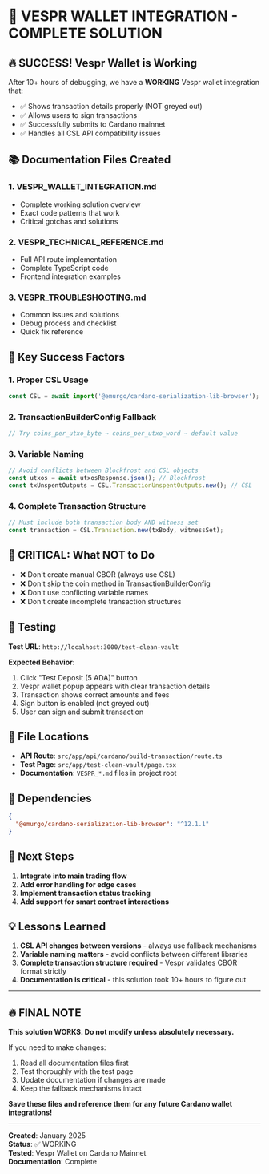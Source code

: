 # 🎉 VESPR WALLET INTEGRATION - COMPLETE SOLUTION

## 🔥 SUCCESS! Vespr Wallet is Working

After 10+ hours of debugging, we have a **WORKING** Vespr wallet integration that:
- ✅ Shows transaction details properly (NOT greyed out)
- ✅ Allows users to sign transactions
- ✅ Successfully submits to Cardano mainnet
- ✅ Handles all CSL API compatibility issues

## 📚 Documentation Files Created

### 1. **VESPR_WALLET_INTEGRATION.md**
- Complete working solution overview
- Exact code patterns that work
- Critical gotchas and solutions

### 2. **VESPR_TECHNICAL_REFERENCE.md** 
- Full API route implementation
- Complete TypeScript code
- Frontend integration examples

### 3. **VESPR_TROUBLESHOOTING.md**
- Common issues and solutions
- Debug process and checklist
- Quick fix reference

## 🎯 Key Success Factors

### 1. **Proper CSL Usage**
```typescript
const CSL = await import('@emurgo/cardano-serialization-lib-browser');
```

### 2. **TransactionBuilderConfig Fallback**
```typescript
// Try coins_per_utxo_byte → coins_per_utxo_word → default value
```

### 3. **Variable Naming**
```typescript
// Avoid conflicts between Blockfrost and CSL objects
const utxos = await utxosResponse.json(); // Blockfrost
const txUnspentOutputs = CSL.TransactionUnspentOutputs.new(); // CSL
```

### 4. **Complete Transaction Structure**
```typescript
// Must include both transaction body AND witness set
const transaction = CSL.Transaction.new(txBody, witnessSet);
```

## 🚨 CRITICAL: What NOT to Do

- ❌ Don't create manual CBOR (always use CSL)
- ❌ Don't skip the coin method in TransactionBuilderConfig
- ❌ Don't use conflicting variable names
- ❌ Don't create incomplete transaction structures

## 🧪 Testing

**Test URL**: `http://localhost:3000/test-clean-vault`

**Expected Behavior**:
1. Click "Test Deposit (5 ADA)" button
2. Vespr wallet popup appears with clear transaction details
3. Transaction shows correct amounts and fees
4. Sign button is enabled (not greyed out)
5. User can sign and submit transaction

## 📁 File Locations

- **API Route**: `src/app/api/cardano/build-transaction/route.ts`
- **Test Page**: `src/app/test-clean-vault/page.tsx`
- **Documentation**: `VESPR_*.md` files in project root

## 🔧 Dependencies

```json
{
  "@emurgo/cardano-serialization-lib-browser": "^12.1.1"
}
```

## 🎯 Next Steps

1. **Integrate into main trading flow**
2. **Add error handling for edge cases**
3. **Implement transaction status tracking**
4. **Add support for smart contract interactions**

## 💡 Lessons Learned

1. **CSL API changes between versions** - always use fallback mechanisms
2. **Variable naming matters** - avoid conflicts between different libraries
3. **Complete transaction structure required** - Vespr validates CBOR format strictly
4. **Documentation is critical** - this solution took 10+ hours to figure out

---

## 🔥 FINAL NOTE

**This solution WORKS. Do not modify unless absolutely necessary.**

If you need to make changes:
1. Read all documentation files first
2. Test thoroughly with the test page
3. Update documentation if changes are made
4. Keep the fallback mechanisms intact

**Save these files and reference them for any future Cardano wallet integrations!**

---

**Created**: January 2025  
**Status**: ✅ WORKING  
**Tested**: Vespr Wallet on Cardano Mainnet  
**Documentation**: Complete

